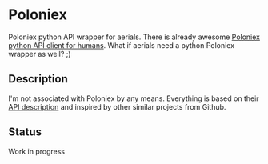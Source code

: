 # Poloniex
Poloniex python API wrapper for aerials. There is already awesome [Poloniex python API client for humans](https://github.com/Aula13/poloniex).
What if aerials need a python Poloniex wrapper as well? ;)

## Description
I'm not associated with Poloniex by any means. Everything is based on their [API description](https://poloniex.com/support/api/)
and inspired by other similar projects from Github.

## Status
Work in progress

